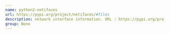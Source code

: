 ```yaml
---
name: python2-netifaces
url: https://pypi.org/project/netifaces/#files
description: network interface information. URL : https://pypi.org/project/netifaces/#files Groups : None
group: None
---
```


